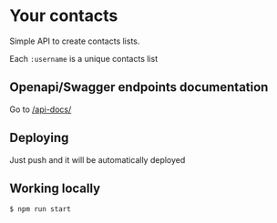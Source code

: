 # Your contacts

Simple API to create contacts lists.

Each `:username` is a unique contacts list

## Openapi/Swagger endpoints documentation

Go to [/api-docs/](/api-docs/)

## Deploying

Just push and it will be automatically deployed

## Working locally

```
$ npm run start
```